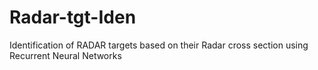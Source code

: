 # Radar-tgt-Iden
Identification of RADAR targets based on their Radar cross section using Recurrent Neural Networks
